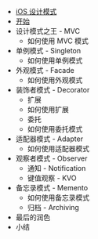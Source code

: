 * [iOS 设计模式](./Chapter01/iOS-Design-Patterns.md)
* [开始](./Chapter02/GettingStarted.md)
* 设计模式之王 - MVC
  * 如何使用 MVC 模式
* 单例模式 - Singleton
  * 如何使用单例模式
* 外观模式 - Facade
  * 如何使用外观模式
* 装饰者模式 - Decorator
  * 扩展
  * 如何使用扩展
  * 委托
  * 如何使用委托模式
* 适配器模式 - Adapter
  * 如何使用适配器模式
* 观察者模式 - Observer
  * 通知 - Notification
  * 键值观察 - KVO
* 备忘录模式 - Memento
  * 如何使用备忘录模式
  * 归档 - Archiving
* 最后的润色
* 小结